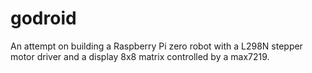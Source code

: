 # godroid

An attempt on building a Raspberry Pi zero robot with a L298N stepper motor driver and a display 8x8 matrix controlled by a max7219.
